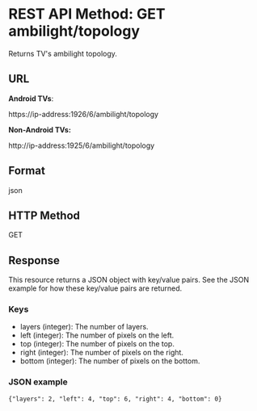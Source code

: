 # REST API Method: GET ambilight/topology
Returns TV's ambilight topology.

## URL
**Android TVs**:

https://ip-address:1926/6/ambilight/topology

**Non-Android TVs:**

http://ip-address:1925/6/ambilight/topology

## Format
json
## HTTP Method
GET
## Response
This resource returns a JSON object with key/value pairs. See the JSON example for how these key/value pairs are returned.

### Keys
* layers (integer): The number of layers.
* left (integer): The number of pixels on the left.
* top (integer): The number of pixels on the top.
* right (integer): The number of pixels on the right.
* bottom (integer): The number of pixels on the bottom.

### JSON example
`{"layers": 2, "left": 4, "top": 6, "right": 4, "bottom": 0}`                                                            